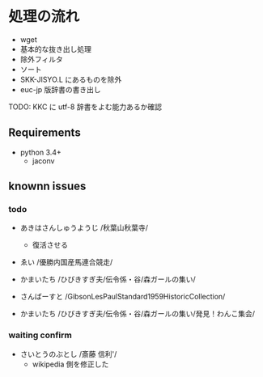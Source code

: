 # 処理の流れ

* wget
* 基本的な抜き出し処理
* 除外フィルタ
* ソート
* SKK-JISYO.L にあるものを除外
* euc-jp 版辞書の書き出し

TODO: KKC に utf-8 辞書をよむ能力あるか確認

## Requirements

 * python 3.4+
    * jaconv

## knownn issues

### todo

- あきはさんしゅうようじ /秋葉山秋葉寺/
    - 復活させる

- ゑい /優勝内国産馬連合競走/
- かまいたち /ひびきすぎ夫/伝令係・谷/森ガールの集い/
- さんばーすと /GibsonLesPaulStandard1959HistoricCollection/
- かまいたち /ひびきすぎ夫/伝令係・谷/森ガールの集い/発見！わんこ集会/

### waiting confirm

- さいとうのぶとし /斎藤 信利'/
  - wikipedia 側を修正した


